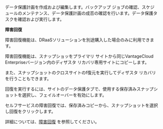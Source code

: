 データ保護計画を作成および編集します。バックアップ ジョブの確認、スケジュールのメンテナンス、データ保護計画の成否の確認を行います。データ保護タスクを確認および実行します。

**障害回復**

障害回復機能は、DRaaSソリューションを別途購入した場合のみに利用できます。

障害回復機能は、スナップショッをプライマリ サイトから同じVantageCloud Enterpriseバージョン内のディザスタ リカバリ専用サイトにコピーします。

また、スナップショットのクロスサイトのf復元を実行してディザスタ リカバリを行うこともできます。

回復を実行するには、サイトのデータ保護タブで、使用する保存済みスナップショットを選択し、フェイルオーバーを有効にします。

セルフサービスの障害回復では、保存済みコピーから、スナップショットを選択し回復をクリックします。

詳細については、[障害回復](https://docs.teradata.com/r/Teradata-VantageCloud-Enterprise/Data-Protection/Disaster-Recovery "障害回復") を参照してください。
